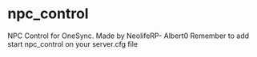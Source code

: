 # npc_control
NPC Control for OneSync. Made by NeolifeRP- Albert0
Remember to add start npc_control on your server.cfg file

